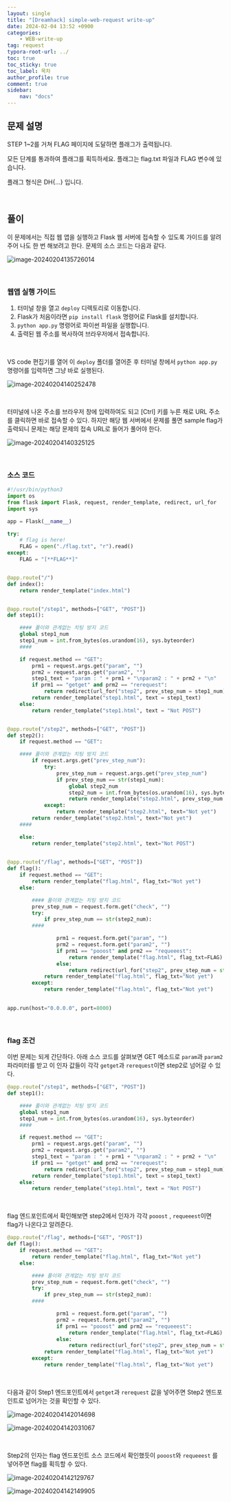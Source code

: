 ```yaml
---
layout: single
title: "[Dreamhack] simple-web-request write-up"
date: 2024-02-04 13:52 +0900
categories: 
    - WEB-write-up
tag: request
typora-root-url: ../
toc: true
toc_sticky: true
toc_label: 목차
author_profile: true
comment: true
sidebar:
    nav: "docs"
---
```




## 문제 설명

STEP 1~2를 거쳐 FLAG 페이지에 도달하면 플래그가 출력됩니다.  

모든 단계를 통과하여 플래그를 획득하세요. 플래그는 flag.txt 파일과 FLAG 변수에 있습니다.  

플래그 형식은 DH{...} 입니다.  

<br>

## 풀이

이 문제에서는 직접 웹 앱을 실행하고 Flask 웹 서버에 접속할 수 있도록 가이드를 알려주어 나도 한 번 해보려고 한다. 문제의 소스 코드는 다음과 같다.

![image-20240204135726014](/images/2024-02-04-simple-web-request/image-20240204135726014.png)

<br>

### 웹앱 실행 가이드

1. 터미널 창을 열고 `deploy` 디렉토리로 이동합니다.
2. Flask가 처음이라면 `pip install flask` 명령어로 Flask를 설치합니다.
3. `python app.py` 명령어로 파이썬 파일을 실행합니다.
4. 출력된 웹 주소를 복사하여 브라우저에서 접속합니다.

<br>

 VS code 편집기를 열어 이 `deploy` 폴더를 열어준 후 터미널 창에서 `python app.py` 명령어를 입력하면 그냥 바로 실행된다.

![image-20240204140252478](/images/2024-02-04-simple-web-request/image-20240204140252478.png)

<br>

터미널에 나온 주소를 브라우저 창에 입력하여도 되고 [Ctrl] 키를 누른 채로 URL 주소를 클릭하면 바로 접속할 수 있다. 하지만 해당 웹 서버에서 문제를 풀면 sample flag가 출력되니 문제는 해당 문제의 접속 URL로 들어가 풀어야 한다.

![image-20240204140325125](/images/2024-02-04-simple-web-request/image-20240204140325125.png)

<br>

### 소스 코드

```python
#!/usr/bin/python3
import os
from flask import Flask, request, render_template, redirect, url_for
import sys

app = Flask(__name__)

try: 
    # flag is here!
    FLAG = open("./flag.txt", "r").read()      
except:
    FLAG = "[**FLAG**]"


@app.route("/")
def index():
    return render_template("index.html")


@app.route("/step1", methods=["GET", "POST"])
def step1():

    #### 풀이와 관계없는 치팅 방지 코드
    global step1_num
    step1_num = int.from_bytes(os.urandom(16), sys.byteorder)
    ####

    if request.method == "GET":
        prm1 = request.args.get("param", "")
        prm2 = request.args.get("param2", "")
        step1_text = "param : " + prm1 + "\nparam2 : " + prm2 + "\n"
        if prm1 == "getget" and prm2 == "rerequest":
            return redirect(url_for("step2", prev_step_num = step1_num))
        return render_template("step1.html", text = step1_text)
    else: 
        return render_template("step1.html", text = "Not POST")


@app.route("/step2", methods=["GET", "POST"])
def step2():
    if request.method == "GET":

    #### 풀이와 관계없는 치팅 방지 코드
        if request.args.get("prev_step_num"):
            try:
                prev_step_num = request.args.get("prev_step_num")
                if prev_step_num == str(step1_num):
                    global step2_num
                    step2_num = int.from_bytes(os.urandom(16), sys.byteorder)
                    return render_template("step2.html", prev_step_num = step1_num, hidden_num = step2_num)
            except:
                return render_template("step2.html", text="Not yet")
        return render_template("step2.html", text="Not yet")
    ####

    else: 
        return render_template("step2.html", text="Not POST")

    
@app.route("/flag", methods=["GET", "POST"])
def flag():
    if request.method == "GET":
        return render_template("flag.html", flag_txt="Not yet")
    else:

        #### 풀이와 관계없는 치팅 방지 코드
        prev_step_num = request.form.get("check", "")
        try:
            if prev_step_num == str(step2_num):
        ####

                prm1 = request.form.get("param", "")
                prm2 = request.form.get("param2", "")
                if prm1 == "pooost" and prm2 == "requeeest":
                    return render_template("flag.html", flag_txt=FLAG)
                else:
                    return redirect(url_for("step2", prev_step_num = str(step1_num)))
            return render_template("flag.html", flag_txt="Not yet")
        except:
            return render_template("flag.html", flag_txt="Not yet")
            

app.run(host="0.0.0.0", port=8000)

```

<br>

### flag 조건

이번 문제는 되게 간단하다.  아래 소스 코드를 살펴보면 GET 메소드로 `param`과 `param2` 파라미터를 받고 이 인자 값들이 각각 `getget`과 `rerequest`이면 step2로 넘어갈 수 있다.

```python
@app.route("/step1", methods=["GET", "POST"])
def step1():

    #### 풀이와 관계없는 치팅 방지 코드
    global step1_num
    step1_num = int.from_bytes(os.urandom(16), sys.byteorder)
    ####

    if request.method == "GET":
        prm1 = request.args.get("param", "")
        prm2 = request.args.get("param2", "")
        step1_text = "param : " + prm1 + "\nparam2 : " + prm2 + "\n"
        if prm1 == "getget" and prm2 == "rerequest":
            return redirect(url_for("step2", prev_step_num = step1_num))
        return render_template("step1.html", text = step1_text)
    else: 
        return render_template("step1.html", text = "Not POST")
```

<br>

flag 엔드포인트에서 확인해보면 step2에서 인자가 각각 `pooost` , `requeeest`이면 flag가 나온다고 알려준다.

```python
@app.route("/flag", methods=["GET", "POST"])
def flag():
    if request.method == "GET":
        return render_template("flag.html", flag_txt="Not yet")
    else:

        #### 풀이와 관계없는 치팅 방지 코드
        prev_step_num = request.form.get("check", "")
        try:
            if prev_step_num == str(step2_num):
        ####

                prm1 = request.form.get("param", "")
                prm2 = request.form.get("param2", "")
                if prm1 == "pooost" and prm2 == "requeeest":
                    return render_template("flag.html", flag_txt=FLAG)
                else:
                    return redirect(url_for("step2", prev_step_num = str(step1_num)))
            return render_template("flag.html", flag_txt="Not yet")
        except:
            return render_template("flag.html", flag_txt="Not yet")
```

<br>

다음과 같이 Step1 엔드포인트에서 `getget`과 `rerequest` 값을 넣어주면 Step2 엔드포인트로 넘어가는 것을 확인할 수 있다.

![image-20240204142014698](/images/2024-02-04-simple-web-request/image-20240204142014698.png)

![image-20240204142031067](/images/2024-02-04-simple-web-request/image-20240204142031067.png)

<br>

Step2의 인자는 flag 엔드포인트 소스 코드에서 확인했듯이 `pooost`와 `requeeest` 를 넣어주면 flag를 획득할 수 있다.

![image-20240204142129767](/images/2024-02-04-simple-web-request/image-20240204142129767.png)

![image-20240204142149905](/images/2024-02-04-simple-web-request/image-20240204142149905.png)